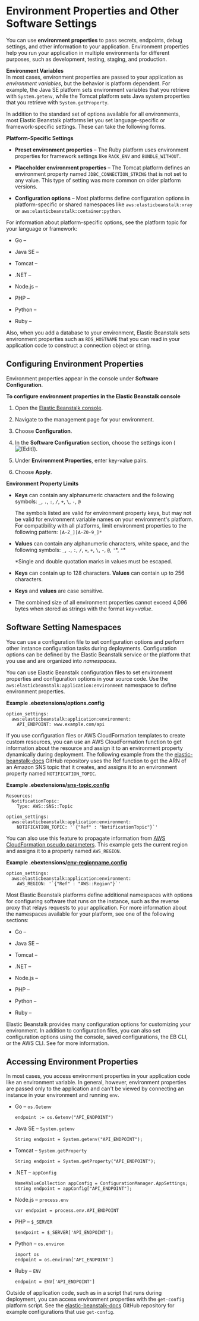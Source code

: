# Environment Properties and Other Software Settings<a name="environments-cfg-softwaresettings"></a>

You can use **environment properties** to pass secrets, endpoints, debug settings, and other information to your application\. Environment properties help you run your application in multiple environments for different purposes, such as development, testing, staging, and production\.

**Environment Variables**  
In most cases, environment properties are passed to your application as *environment variables*, but the behavior is platform dependent\. For example, the Java SE platform sets environment variables that you retrieve with `System.getenv`, while the Tomcat platform sets Java system properties that you retrieve with `System.getProperty`\.

In addition to the standard set of options available for all environments, most Elastic Beanstalk platforms let you set language\-specific or framework\-specific settings\. These can take the following forms\.

**Platform\-Specific Settings**

+ **Preset environment properties** – The Ruby platform uses environment properties for framework settings like `RACK_ENV` and `BUNDLE_WITHOUT`\.

+ **Placeholder environment properties** – The Tomcat platform defines an environment property named `JDBC_CONNECTION_STRING` that is not set to any value\. This type of setting was more common on older platform versions\.

+ **Configuration options** – Most platforms define configuration options in platform\-specific or shared namespaces like `aws:elasticbeanstalk:xray` or `aws:elasticbeanstalk:container:python`\.

For information about platform\-specific options, see the platform topic for your language or framework:

+ Go – 

+ Java SE – 

+ Tomcat – 

+ \.NET – 

+ Node\.js – 

+ PHP – 

+ Python – 

+ Ruby – 

Also, when you add a database to your environment, Elastic Beanstalk sets environment properties such as `RDS_HOSTNAME` that you can read in your application code to construct a connection object or string\.

## Configuring Environment Properties<a name="environments-cfg-softwaresettings-console"></a>

Environment properties appear in the console under **Software Configuration**\.

**To configure environment properties in the Elastic Beanstalk console**

1. Open the [Elastic Beanstalk console](https://console.aws.amazon.com/elasticbeanstalk)\.

1. Navigate to the management page for your environment\.

1. Choose **Configuration**\.

1. In the **Software Configuration** section, choose the settings icon \( ![\[Edit\]](http://docs.aws.amazon.com/elasticbeanstalk/latest/dg/images/cog.png)\)\.

1. Under **Environment Properties**, enter key\-value pairs\.

1. Choose **Apply**\.

**Environment Property Limits**

+ **Keys** can contain any alphanumeric characters and the following symbols: `_`, `.`, `:`, `/`, `+`, `\`, `-`, `@`

  The symbols listed are valid for environment property keys, but may not be valid for environment variable names on your environment's platform\. For compatibility with all platforms, limit environment properties to the following pattern: `[A-Z_][A-Z0-9_]*`

+ **Values** can contain any alphanumeric characters, white space, and the following symbols: `_`, `.`, `:`, `/`, `=`, `+`, `\`, `-`, `@`, `'`\*, `"`\*

  \*Single and double quotation marks in values must be escaped\.

+ **Keys** can contain up to 128 characters\. **Values** can contain up to 256 characters\.

+ **Keys** and **values** are case sensitive\.

+ The combined size of all environment properties cannot exceed 4,096 bytes when stored as strings with the format *key*=*value*\.

## Software Setting Namespaces<a name="environments-cfg-softwaresettings-configfiles"></a>

You can use a configuration file to set configuration options and perform other instance configuration tasks during deployments\. Configuration options can be defined by the Elastic Beanstalk service or the platform that you use and are organized into *namespaces*\.

You can use Elastic Beanstalk configuration files to set environment properties and configuration options in your source code\. Use the `aws:elasticbeanstalk:application:environment` namespace to define environment properties\.

**Example \.ebextensions/options\.config**  

```
option_settings:
  aws:elasticbeanstalk:application:environment:
    API_ENDPOINT: www.example.com/api
```

If you use configuration files or AWS CloudFormation templates to create custom resources, you can use an AWS CloudFormation function to get information about the resource and assign it to an environment property dynamically during deployment\. The following example from the the [elastic\-beanstalk\-docs](https://github.com/awslabs/elastic-beanstalk-docs/) GitHub repository uses the Ref function to get the ARN of an Amazon SNS topic that it creates, and assigns it to an environment property named `NOTIFICATION_TOPIC`\.

**Example \.ebextensions/[sns\-topic\.config](https://github.com/awslabs/elastic-beanstalk-docs/blob/master/configuration-files/aws-provided/resource-configuration/sns-topic.config)**  

```
Resources:
  NotificationTopic:
    Type: AWS::SNS::Topic

option_settings:
  aws:elasticbeanstalk:application:environment:
    NOTIFICATION_TOPIC: '`{"Ref" : "NotificationTopic"}`'
```

You can also use this feature to propagate information from [AWS CloudFormation pseudo parameters](http://docs.aws.amazon.com/AWSCloudFormation/latest/UserGuide/pseudo-parameter-reference.html)\. This example gets the current region and assigns it to a property named `AWS_REGION`\.

**Example \.ebextensions/[env\-regionname\.config](https://github.com/awslabs/elastic-beanstalk-docs/blob/master/configuration-files/aws-provided/instance-configuration/env-regionname.config)**  

```
option_settings:
  aws:elasticbeanstalk:application:environment:
    AWS_REGION: '`{"Ref" : "AWS::Region"}`'
```

Most Elastic Beanstalk platforms define additional namespaces with options for configuring software that runs on the instance, such as the reverse proxy that relays requests to your application\. For more information about the namespaces available for your platform, see one of the following sections:

+ Go – 

+ Java SE – 

+ Tomcat – 

+ \.NET – 

+ Node\.js – 

+ PHP – 

+ Python – 

+ Ruby – 

Elastic Beanstalk provides many configuration options for customizing your environment\. In addition to configuration files, you can also set configuration options using the console, saved configurations, the EB CLI, or the AWS CLI\. See  for more information\.

## Accessing Environment Properties<a name="environments-cfg-softwaresettings-accessing"></a>

In most cases, you access environment properties in your application code like an environment variable\. In general, however, environment properties are passed only to the application and can't be viewed by connecting an instance in your environment and running `env`\.

+ Go – `os.Getenv`

  ```
  endpoint := os.Getenv("API_ENDPOINT")
  ```

+ Java SE – `System.getenv`

  ```
  String endpoint = System.getenv("API_ENDPOINT");
  ```

+ Tomcat – `System.getProperty`

  ```
  String endpoint = System.getProperty("API_ENDPOINT");
  ```

+ \.NET – `appConfig`

  ```
  NameValueCollection appConfig = ConfigurationManager.AppSettings;
  string endpoint = appConfig["API_ENDPOINT"];
  ```

+ Node\.js – `process.env`

  ```
  var endpoint = process.env.API_ENDPOINT
  ```

+ PHP – `$_SERVER`

  ```
  $endpoint = $_SERVER['API_ENDPOINT'];
  ```

+ Python – `os.environ`

  ```
  import os
  endpoint = os.environ['API_ENDPOINT']
  ```

+ Ruby – `ENV`

  ```
  endpoint = ENV['API_ENDPOINT']
  ```

Outside of application code, such as in a script that runs during deployment, you can access environment properties with the `get-config` platform script\. See the [elastic\-beanstalk\-docs](https://github.com/awslabs/elastic-beanstalk-docs/search?utf8=%E2%9C%93&q=get-config) GitHub repository for example configurations that use `get-config`\.